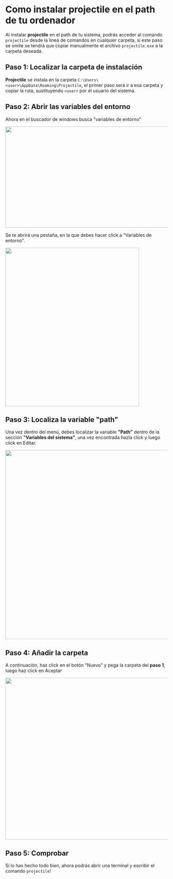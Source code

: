 # Como instalar **projectile** en el path de tu ordenador

Al instalar **projectile** en el path de tu sistema, podrás acceder al comando `projectile` desde la linea de comandos en cualquier carpeta, si este paso se omite se tendrá que copiar manualmente el archivo `projectile.exe` a la carpeta deseada.

## Paso 1: Localizar la carpeta de instalación

**Projectile** se instala en la carpeta `C:\Users\<user>\AppData\Roaming\Projectile`, el primer paso será ir a esa carpeta y copiar la ruta, sustituyendo `<user>` por el usuario del sistema.

## Paso 2: Abrir las variables del entorno

Ahora en el buscador de windows busca "variables de entorno"

<img src="https://github.com/holasoyender/Projectile/blob/main/data/img/path1.png" height="315" width="782">

Se te abrirá una pestaña, en la que debes hacer click a "Variables de entorno".

<img src="https://github.com/holasoyender/Projectile/blob/main/data/img/path2.png" height="493" width="415">

## Paso 3: Localiza la variable **"path"**

Una vez dentro del menú, debes localizar la variable **"Path"** dentro de la sección **"Variables del sistema"**, una vez encontrada hazla click y luego click en Editar.

<img src="https://github.com/holasoyender/Projectile/blob/main/data/img/path3.png" height="588" width="618">

## Paso 4: Añadir la carpeta

A continuación, haz click en el botón "Nuevo" y pega la carpeta del **paso 1**, luego haz click en Aceptar

<img src="https://github.com/holasoyender/Projectile/blob/main/data/img/path4.png" height="503" width="527">

## Paso 5: Comprobar

Si lo has hecho todo bien, ahora podrás abrir una terminal y escribir el comando `projectile`!
